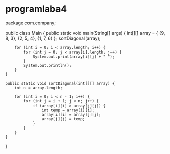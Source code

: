 # programlaba4
package com.company;

public class Main {
    public static void main(String[] args) {
        int[][] array = {
                {9, 8, 3},
                {2, 5, 4},
                {1, 7, 6}
        };
        sortDiagonal(array);

        for (int i = 0; i < array.length; i++) {
            for (int j = 0; j < array[i].length; j++) {
                System.out.print(array[i][j] + " ");
            }
            System.out.println();
        }
    }

    public static void sortDiagonal(int[][] array) {
        int n = array.length;

        for (int i = 0; i < n - 1; i++) {
            for (int j = i + 1; j < n; j++) {
                if (array[i][i] > array[j][j]) {
                    int temp = array[i][i];
                    array[i][i] = array[j][j];
                    array[j][j] = temp;
                }
            }
        }
    }
}


